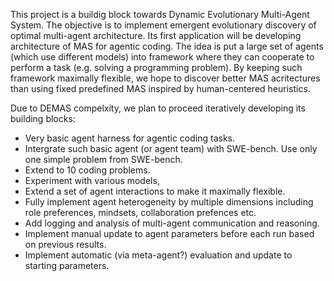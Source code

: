 This project is a buildig block towards Dynamic Evolutionary Multi-Agent System. The objective is to implement emergent evolutionary discovery of optimal multi-agent architecture. Its first application will be developing architecture of MAS for agentic coding. The idea is put a large set of agents  (which use different models) into framework where they can cooperate to perform a task (e.g. solving a programming problem). By keeping such framework maximally flexible, we hope to discover better MAS acritectures than using fixed predefined MAS inspired by human-centered heuristics.

Due to DEMAS compelxity, we plan to proceed iteratively developing its building blocks:
- Very basic agent harness for agentic coding tasks.
- Intergrate such basic agent (or agent team) with SWE-bench. Use only one simple problem from SWE-bench.
- Extend to 10 coding problems.
- Experiment with various models, 
- Extend a set of agent interactions to make it maximally flexible.
- Fully implement agent heterogeneity by multiple dimensions including role preferences, mindsets, collaboration prefences etc.
- Add logging and analysis of multi-agent communication and reasoning.
- Implement manual update to agent parameters before each run based on previous results.
- Implement automatic (via meta-agent?) evaluation and update to starting parameters.